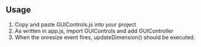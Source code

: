 ## Usage
1. Copy and paste GUIControls.js into your project
2. As written in app.js, import GUIControls and add GUIController
3. When the onresize event fires, updateDimension() should be executed.